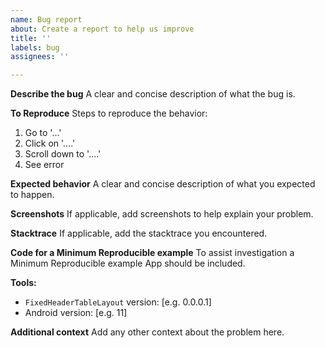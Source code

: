 ```yaml
---
name: Bug report
about: Create a report to help us improve
title: ''
labels: bug
assignees: ''

---
```


**Describe the bug**
A clear and concise description of what the bug is.

**To Reproduce**
Steps to reproduce the behavior:
1. Go to '...'
2. Click on '....'
3. Scroll down to '....'
4. See error

**Expected behavior**
A clear and concise description of what you expected to happen.

**Screenshots**
If applicable, add screenshots to help explain your problem.

**Stacktrace**
If applicable, add the stacktrace you encountered.

**Code for a Minimum Reproducible example**
To assist investigation a Minimum Reproducible example App should be included.

**Tools:**
 - `FixedHeaderTableLayout` version: [e.g. 0.0.0.1]
 - Android version: [e.g. 11]

**Additional context**
Add any other context about the problem here.